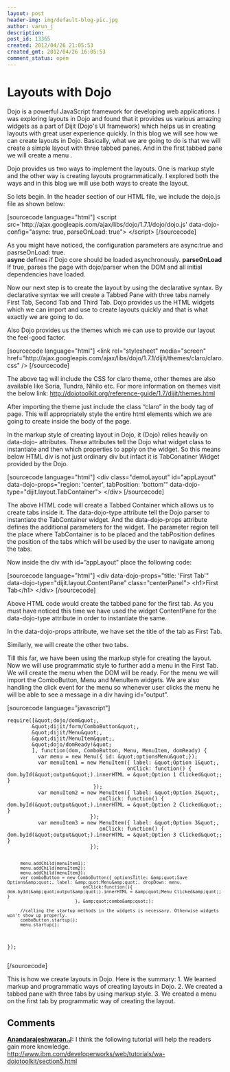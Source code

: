 ```yaml
---
layout: post
header-img: img/default-blog-pic.jpg
author: varun_j
description: 
post_id: 13365
created: 2012/04/26 21:05:53
created_gmt: 2012/04/26 16:05:53
comment_status: open
---
```


# Layouts with Dojo

<p>Dojo is a powerful JavaScript framework for developing web applications. I was exploring layouts in Dojo and found that it provides us various amazing widgets as a part of Dijit (Dojo's UI framework) which helps us in creating layouts with great user experience quickly. In this blog we will see how we can create layouts in Dojo. Basically, what we are going to do is that we will create a simple layout with three tabbed panes. And in the first tabbed pane we will create a menu .<!--more--></p>
<p>Dojo provides us two ways to implement the layouts. One is markup style and the other way is creating layouts programmatically. I explored both the ways and in this blog we will use both ways to create the layout.</p>
<p>So lets begin.
In the header section of our HTML file, we include the dojo.js file as shown below:</p>
<p>[sourcecode language="html"]
&lt;script src='http://ajax.googleapis.com/ajax/libs/dojo/1.7.1/dojo/dojo.js'
                data-dojo-config=&quot;async: true, parseOnLoad: true&quot;&gt;
&lt;/script&gt;
[/sourcecode]</p>
<p>As you might have noticed, the configuration parameters are async:true and pasrseOnLoad: true.<br />
<strong>async </strong> defines if Dojo core should be loaded asynchronously. 
<strong>parseOnLoad </strong> If true, parses the page with dojo/parser when the DOM and all initial dependencies have loaded.  </p>
<p>Now our next step is to create the layout by using the declarative syntax. By declarative syntax we will create a Tabbed Pane with three tabs namely First Tab, Second Tab and Third Tab. Dojo provides us the HTML widgets which we can import and use to create layouts quickly and that is what exactly we are going to do.</p>
<p>Also Dojo provides us the themes which we can use to provide our layout the feel-good factor.</p>
<p>[sourcecode language="html"]
&lt;link rel=&quot;stylesheet&quot; media=&quot;screen&quot; 
        href=&quot;http://ajax.googleapis.com/ajax/libs/dojo/1.7.1/dijit/themes/claro/claro.css&quot; /&gt;
[/sourcecode]</p>
<p>The above tag will include the CSS for claro theme, other themes are also available like Soria, Tundra, Nihilo etc.
For more information on themes visit the below link:
<a href="http://dojotoolkit.org/reference-guide/1.7/dijit/themes.html">http://dojotoolkit.org/reference-guide/1.7/dijit/themes.html</a></p>
<p>After importing the theme just include the class “claro” in the body tag of page. This will appropriately style the entire html elements which we are going to create inside the body of the page.</p>
<p>In the markup style of creating layout in Dojo, it (Dojo) relies heavily on data-dojo- attributes. These attributes tell the Dojo what widget class to instantiate and then which properties to apply on the widget. So this means below HTML div is not just ordinary div but infact it is TabConatiner Widget provided by the Dojo.</p>
<p>[sourcecode language="html"]
&lt;div class=&quot;demoLayout&quot; id=&quot;appLayout&quot;
       data-dojo-props=&quot;region: 'center', tabPosition: 'bottom'&quot; 
       data-dojo-type=&quot;dijit.layout.TabContainer&quot;&gt;
&lt;/div&gt;
[/sourcecode]</p>
<p>The above HTML code will create a Tabbed Container which allows us to create tabs inside it.
The data-dojo-type attribute tell the Dojo parser to instantiate the TabContainer widget.
And the data-dojo-props attribute defines the additional parameters for the widget. The parameter region tell the place where TabContainer is to be placed and the tabPosition defines the position of the tabs which will be used by the user to navigate among the tabs.</p>
<p>Now inside the div with id=”appLayout” place the following code:</p>
<p>[sourcecode language="html"]
&lt;div data-dojo-props=&quot;title: 'First Tab'&quot; data-dojo-type=&quot;dijit.layout.ContentPane&quot; class=&quot;centerPanel&quot;&gt;
&lt;h1&gt;First Tab&lt;/h1&gt;
&lt;/div&gt;
[/sourcecode]</p>
<p>Above HTML code would create the tabbed pane for the first tab. As you must have noticed this time we have used the widget ContentPane for the data-dojo-type attribute in order to instantiate the same.</p>
<p>In the data-dojo-props attribute, we have set the title of the tab as First Tab.</p>
<p>Similarly, we will create the other two tabs.</p>
<p>Till this far, we have been using the markup style for creating the layout. Now we will use programmatic style to further add a menu in the First Tab. We will create the menu when the DOM will be ready. For the menu we will import the ComboButton, Menu and MenuItem widgets.
We are also handling the click event for the menu so whenever user clicks the menu he will be able to see a message in a div having id=”output”.</p>
<p>[sourcecode language="javascript"]</p>
<pre><code>require([&amp;quot;dojo/dom&amp;quot;,
        &amp;quot;dijit/form/ComboButton&amp;quot;, 
        &amp;quot;dijit/Menu&amp;quot;, 
        &amp;quot;dijit/MenuItem&amp;quot;,
        &amp;quot;dojo/domReady!&amp;quot;
        ], function(dom, ComboButton, Menu, MenuItem, domReady) {
          var menu = new Menu({ id: &amp;quot;optionsMenu&amp;quot;});
          var menuItem1 = new MenuItem({ label: &amp;quot;Option 1&amp;quot;,
                                       onClick: function() { dom.byId(&amp;quot;output&amp;quot;).innerHTML = &amp;quot;Option 1 Clicked&amp;quot;; }
                            });
          var menuItem2 = new MenuItem({ label: &amp;quot;Option 2&amp;quot;,
                              onClick: function() { dom.byId(&amp;quot;output&amp;quot;).innerHTML = &amp;quot;Option 2 Clicked&amp;quot;;  }
                           });
          var menuItem3 = new MenuItem({ label: &amp;quot;Option 3&amp;quot;,
                              onClick: function() { dom.byId(&amp;quot;output&amp;quot;).innerHTML = &amp;quot;Option 3 Clicked&amp;quot;;  }
                           });

         menu.addChild(menuItem1);
         menu.addChild(menuItem2);
         menu.addChild(menuItem3);
         var comboButton = new ComboButton({ optionsTitle: &amp;quot;Save Options&amp;quot;, label: &amp;quot;Menu&amp;quot;, dropDown: menu,
                                 onClick:function(){ dom.byId(&amp;quot;output&amp;quot;).innerHTML = &amp;quot;Menu Clicked&amp;quot;; }
                              }, &amp;quot;combo&amp;quot;);

         //calling the startup methods in the widgets is necessary. Otherwise widgets won't show up properly.
         comboButton.startup();
         menu.startup();
});
</code></pre>
<p>[/sourcecode]</p>
<p>This is how we create layouts in Dojo.
Here is the summary:
1. We learned markup and programmatic ways of creating layouts in Dojo.
2. We created a tabbed pane with three tabs by using markup style.
3. We created a menu on the first tab by programmatic way of creating the layout.</p>

## Comments

**[Anandarajeshwaran.J](#8795 "2012-05-15 12:29:24"):** I think the following tutorial will help the readers gain more knowledge. http://www.ibm.com/developerworks/web/tutorials/wa-dojotoolkit/section5.html

